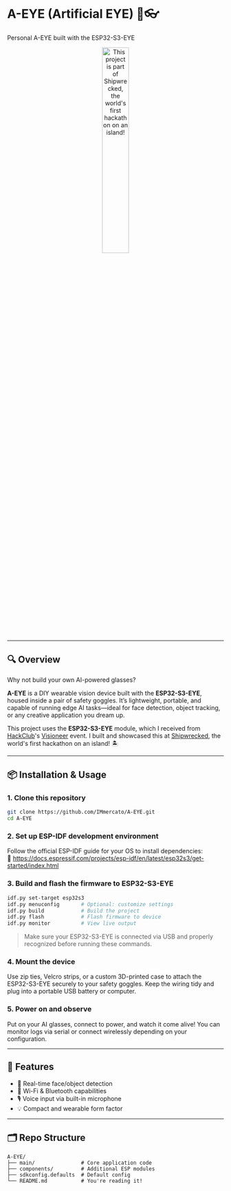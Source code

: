 # A-EYE (Artificial EYE) 🧠👓

Personal A-EYE built with the ESP32-S3-EYE

<p align="center">
  <a href="https://shipwrecked.hackclub.com/?t=ghrm" target="_blank">
    <img
      src="https://hc-cdn.hel1.your-objectstorage.com/s/v3/739361f1d440b17fc9e2f74e49fc185d86cbec14_badge.png"
      alt="This project is part of Shipwrecked, the world's first hackathon on an island!"
      width="35%"
    />
  </a>
</p>

---

## 🔍 Overview

Why not build your own AI-powered glasses?

**A-EYE** is a DIY wearable vision device built with the **ESP32-S3-EYE**, housed inside a pair of safety goggles. It’s lightweight, portable, and capable of running edge AI tasks—ideal for face detection, object tracking, or any creative application you dream up.

This project uses the **ESP32-S3-EYE** module, which I received from [HackClub](https://hackclub.com)'s [Visioneer](https://visioneer.hackclub.com/) event. I built and showcased this at [Shipwrecked](https://shipwrecked.hackclub.com), the world's first hackathon on an island! 🏝️

---

## 📦 Installation & Usage

### 1. Clone this repository
```bash
git clone https://github.com/IMmercato/A-EYE.git
cd A-EYE
```

### 2. Set up ESP-IDF development environment

Follow the official ESP-IDF guide for your OS to install dependencies:  
🔗 https://docs.espressif.com/projects/esp-idf/en/latest/esp32s3/get-started/index.html

### 3. Build and flash the firmware to ESP32-S3-EYE
```bash
idf.py set-target esp32s3
idf.py menuconfig       # Optional: customize settings
idf.py build            # Build the project
idf.py flash            # Flash firmware to device
idf.py monitor          # View live output
```

> Make sure your ESP32-S3-EYE is connected via USB and properly recognized before running these commands.

### 4. Mount the device

Use zip ties, Velcro strips, or a custom 3D-printed case to attach the ESP32-S3-EYE securely to your safety goggles. Keep the wiring tidy and plug into a portable USB battery or computer.

### 5. Power on and observe

Put on your AI glasses, connect to power, and watch it come alive! You can monitor logs via serial or connect wirelessly depending on your configuration.

---

## 🔧 Features

- 🎯 Real-time face/object detection
- 📡 Wi-Fi & Bluetooth capabilities
- 🎙️ Voice input via built-in microphone
- 💡 Compact and wearable form factor

---

## 🗂️ Repo Structure

```
A-EYE/
├── main/               # Core application code
├── components/         # Additional ESP modules
├── sdkconfig.defaults  # Default config
└── README.md           # You're reading it!
```
